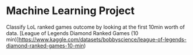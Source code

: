 # Machine Learning Project

Classify LoL ranked games outcome by looking at the first 10min worth of data. [League of Legends Diamond Ranked Games (10 min)]https://www.kaggle.com/datasets/bobbyscience/league-of-legends-diamond-ranked-games-10-min)

